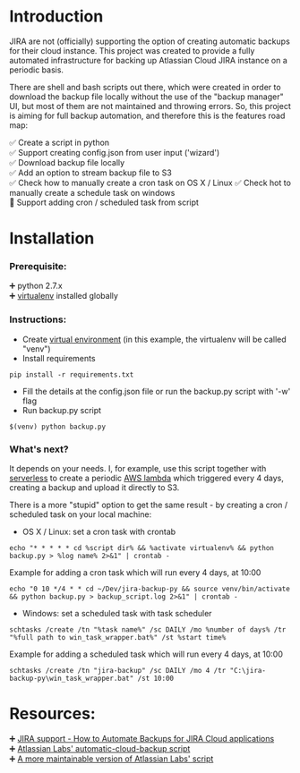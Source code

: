 # Introduction
JIRA are not (officially) supporting the option of creating automatic backups for their cloud instance.
This project was created to provide a fully automated infrastructure for backing up Atlassian Cloud JIRA instance on a periodic basis. 

There are shell and bash scripts out there, which were created in order to download the backup file locally without the use of the "backup manager" UI, 
but most of them are not maintained and throwing errors. So, this project is aiming for full backup automation, and therefore this is the features road map: 

:white_check_mark: Create a script in python  
:white_check_mark: Support creating config.json from user input ('wizard')   
:white_check_mark: Download backup file locally  
:white_check_mark: Add an option to stream backup file to S3  
:white_check_mark: Check how to manually create a cron task on OS X / Linux 
:white_check_mark: Check hot to manually create a schedule task on windows   
:black_square_button: Support adding cron / scheduled task from script    

# Installation
### Prerequisite:  
:heavy_plus_sign: python 2.7.x  
:heavy_plus_sign: [virtualenv](https://virtualenv.pypa.io/en/stable/) installed globally  

### Instructions:
* Create [virtual environment](https://python-guide-cn.readthedocs.io/en/latest/dev/virtualenvs.html) (in this example, the virtualenv will be called "venv")  
* Install requirements  
```
pip install -r requirements.txt
```  
* Fill the details at the config.json file or run the backup.py script with '-w' flag  
* Run backup.py script  
```
$(venv) python backup.py 
```  

### What's next?
It depends on your needs. I, for example, use this script together with [serverless](https://serverless.com/) to create a periodic [AWS lambda](https://aws.amazon.com/lambda/) which triggered every 4 days, creating a backup and upload it directly to S3.  

There is a more "stupid" option to get the same result - by creating a cron / scheduled task on your local machine:  
* OS X / Linux: set a cron task with crontab 
``` 
echo "* * * * * cd %script dir% && %activate virtualenv% && python backup.py > %log name% 2>&1" | crontab -
```  
Example for adding a cron task which will run every 4 days, at 10:00  
```
echo "0 10 */4 * * cd ~/Dev/jira-backup-py && source venv/bin/activate && python backup.py > backup_script.log 2>&1" | crontab -
```  

* Windows: set a scheduled task with task scheduler  
``` 
schtasks /create /tn "%task name%" /sc DAILY /mo %number of days% /tr "%full path to win_task_wrapper.bat%" /st %start time%
```  
Example for adding a scheduled task which will run every 4 days, at 10:00  
``` 
schtasks /create /tn "jira-backup" /sc DAILY /mo 4 /tr "C:\jira-backup-py\win_task_wrapper.bat" /st 10:00
```  

# Resources:
:heavy_plus_sign: [JIRA support - How to Automate Backups for JIRA Cloud applications](https://confluence.atlassian.com/jirakb/how-to-automate-backups-for-jira-cloud-applications-779160659.html)  
:heavy_plus_sign: [Atlassian Labs' automatic-cloud-backup script](https://bitbucket.org/atlassianlabs/automatic-cloud-backup/src/d43ca5f33192e78b2e1869ab7c708bb32bfd7197/backup.ps1?at=master&fileviewer=file-view-default)  
:heavy_plus_sign: [A more maintainable version of Atlassian Labs' script](https://github.com/mattock/automatic-cloud-backup)  

